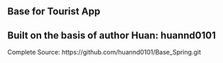 <h2>Base for Tourist App</h2>
<h2>Built on the basis of author Huan: huannd0101</h2>
<p> Complete Source: https://github.com/huannd0101/Base_Spring.git </p>
